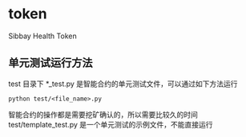 # token
Sibbay Health Token


## 单元测试运行方法
test 目录下 *_test.py 是智能合约的单元测试文件，可以通过如下方法运行   
```
python test/<file_name>.py
```
智能合约的操作都是需要挖矿确认的，所以需要比较久的时间  
test/template_test.py 是一个单元测试的示例文件，不能直接运行  
